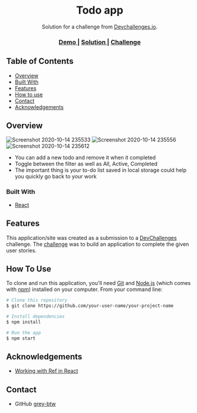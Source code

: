 <h1 align="center">Todo app</h1>

<div align="center">
   Solution for a challenge from  <a href="http://devchallenges.io" target="_blank">Devchallenges.io</a>.
</div>

<div align="center">
  <h3>
    <a href="https://grey-btw.github.io/todo-app/">
      Demo
    </a>
    <span> | </span>
    <a href="https://devchallenges.io/solutions/4vgMGRjOBtY43umljOos">
      Solution
    </a>
    <span> | </span>
    <a href="https://devchallenges.io/challenges/hH6PbOHBdPm6otzw2De5">
      Challenge
    </a>
  </h3>
</div>

<!-- TABLE OF CONTENTS -->

## Table of Contents

- [Overview](#overview)
- [Built With](#built-with)
- [Features](#features)
- [How to use](#how-to-use)
- [Contact](#contact)
- [Acknowledgements](#acknowledgements)

<!-- OVERVIEW -->

## Overview
![Screenshot 2020-10-14 235533](https://user-images.githubusercontent.com/50090727/96020911-ef626700-0e78-11eb-8466-692a27daeba9.png)
![Screenshot 2020-10-14 235556](https://user-images.githubusercontent.com/50090727/96020913-f12c2a80-0e78-11eb-88bc-6a18e5412311.png)
![Screenshot 2020-10-14 235612](https://user-images.githubusercontent.com/50090727/96020918-f1c4c100-0e78-11eb-99a1-a46aa8c65481.png)

- You can add a new todo and remove it when it completed
- Toggle between the filter as well as All, Active, Completed
- The important thing is your to-do list saved in local storage could help you quickly go back to your work
### Built With

- [React](https://reactjs.org/)

## Features

This application/site was created as a submission to a [DevChallenges](https://devchallenges.io/challenges) challenge. The [challenge](https://devchallenges.io/challenges/hH6PbOHBdPm6otzw2De5) was to build an application to complete the given user stories.

## How To Use

To clone and run this application, you'll need [Git](https://git-scm.com) and [Node.js](https://nodejs.org/en/download/) (which comes with [npm](http://npmjs.com)) installed on your computer. From your command line:

```bash
# Clone this repository
$ git clone https://github.com/your-user-name/your-project-name

# Install dependencies
$ npm install

# Run the app
$ npm start
```

## Acknowledgements

- [Working with Ref in React](https://css-tricks.com/almanac/)

## Contact

- GitHub [grey-btw](https://github.com/grey-btw)
